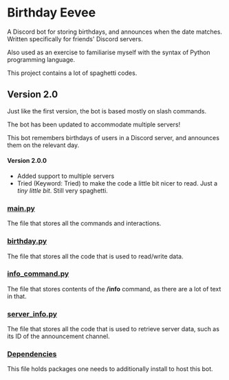 # Birthday Eevee

A Discord bot for storing birthdays, and announces when the date matches.<br/>
Written specifically for friends' Discord servers.

Also used as an exercise to familiarise myself with the syntax of Python programming language.

This project contains a lot of spaghetti codes.


## Version 2.0
Just like the first version, the bot is based mostly on slash commands.

The bot has been updated to accommodate multiple servers!

This bot remembers birthdays of users in a Discord server, and announces them on the relevant day.


#### Version 2.0.0
- Added support to multiple servers
- Tried (Keyword: Tried) to make the code a little bit nicer to read. Just a *tiny little bit*. Still very spaghetti.


### [main.py](/main.py)
The file that stores all the commands and interactions.

### [birthday.py](/birthday.py)
The file that stores all the code that is used to read/write data.

### [info_command.py](/info_command.py)
The file that stores contents of the **/info** command, as there are a lot of text in that.

### [server_info.py](/server_info.py)
The file that stores all the code that is used to retrieve server data, such as its ID of the announcement channel.

### [Dependencies](/requirements.txt)
This file holds packages one needs to additionally install to host this bot.

